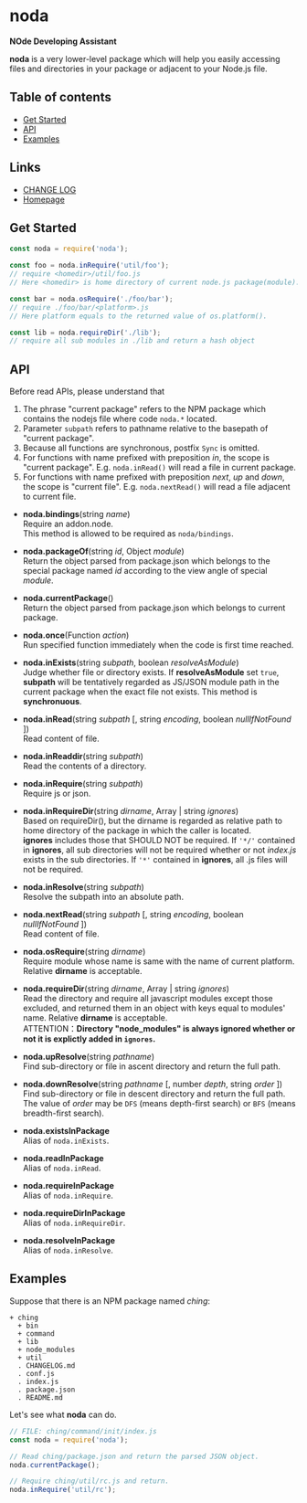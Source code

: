 #	noda
__NOde Developing Assistant__

__noda__ is a very lower-level package which will help you easily accessing files and directories in your package or adjacent to your Node.js file.

##	Table of contents

*	[Get Started](#get-started)
*	[API](#api)
* 	[Examples](#examples)

##	Links

*	[CHANGE LOG](./CHANGELOG.md)
*	[Homepage](https://github.com/YounGoat/noda)

##	Get Started

```javascript
const noda = require('noda');

const foo = noda.inRequire('util/foo');
// require <homedir>/util/foo.js
// Here <homedir> is home directory of current node.js package(module).

const bar = noda.osRequire('./foo/bar');
// require ./foo/bar/<platform>.js
// Here platform equals to the returned value of os.platform().

const lib = noda.requireDir('./lib');
// require all sub modules in ./lib and return a hash object
```

##	API

Before read APIs, please understand that
1.  The phrase "current package" refers to the NPM package which contains the nodejs file where code `noda.*` located.
1.  Parameter `subpath` refers to pathname relative to the basepath of "current package".
1.  Because all functions are synchronous, postfix `Sync` is omitted.
1.  For functions with name prefixed with preposition *in*, the scope is "current package". E.g. `noda.inRead()` will read a file in current package.
1.  For functions with name prefixed with preposition *next*, *up* and *down*, the scope is "current file". E.g. `noda.nextRead()` will read a file adjacent to current file.

*   __noda.bindings__(string *name*)  
    Require an addon.node.  
    This method is allowed to be required as `noda/bindings`.

*   __noda.packageOf__(string *id*, Object *module*)  
    Return the object parsed from package.json which belongs to the special package named *id* according to the view angle of special *module*.

*	__noda.currentPackage__()  
    Return the object parsed from package.json which belongs to current package.

*   __noda.once__(Function *action*)  
    Run specified function immediately when the code is first time reached.

*	__noda.inExists__(string *subpath*, boolean *resolveAsModule*)  
    Judge whether file or directory exists. If __resolveAsModule__ set `true`, __subpath__ will be tentatively regarded as JS/JSON module path in the current package when the exact file not exists.
    This method is __synchronuous__.

*	__noda.inRead__(string *subpath* [, string *encoding*, boolean *nullIfNotFound* ])  
    Read content of file.

*	__noda.inReaddir__(string *subpath*)  
    Read the contents of a directory.

*	__noda.inRequire__(string *subpath*)  
    Require js or json.

*	__noda.inRequireDir__(string *dirname*, Array | string *ignores*)  
    Based on requireDir(), but the dirname is regarded as relative path to home directory of the package in which the caller is located.  
    __ignores__ includes those that SHOULD NOT be required. If `'*/'` contained in __ignores__, all sub directories will not be required whether or not *index.js* exists in the sub directories. If `'*'` contained in __ignores__, all .js files will not be required.

*	__noda.inResolve__(string *subpath*)  
    Resolve the subpath into an absolute path.

*   __noda.nextRead__(string *subpath* [, string *encoding*, boolean *nullIfNotFound* ])  
    Read content of file.

*	__noda.osRequire__(string *dirname*)  
    Require module whose name is same with the name of current platform. Relative __dirname__ is acceptable.

*	__noda.requireDir__(string *dirname*, Array | string *ignores*)  
    Read the directory and require all javascript modules except those excluded, and returned them in an object with keys equal to modules' name. Relative __dirname__ is acceptable.  
    ATTENTION：__Directory "node_modules" is always ignored whether or not it is explictly added in `ignores`.__
 
*   __noda.upResolve__(string *pathname*)  
    Find sub-directory or file in ascent directory and return the full path.

*   __noda.downResolve__(string *pathname* [, number *depth*, string *order* ])  
    Find sub-directory or file in descent directory and return the full path.
    The value of *order* may be `DFS` (means depth-first search) or `BFS` (means breadth-first search).

*   __noda.existsInPackage__  
    Alias of `noda.inExists`.

*   __noda.readInPackage__  
    Alias of `noda.inRead`.

*   __noda.requireInPackage__  
    Alias of `noda.inRequire`.

*   __noda.requireDirInPackage__  
    Alias of `noda.inRequireDir`.

*   __noda.resolveInPackage__  
    Alias of `noda.inResolve`.

##  Examples

Suppose that there is an NPM package named *ching*:

```code
+ ching
  + bin
  + command
  + lib
  + node_modules
  + util
  . CHANGELOG.md
  . conf.js
  . index.js
  . package.json
  . README.md
```

Let's see what __noda__ can do.

```javascript
// FILE: ching/command/init/index.js
const noda = require('noda');

// Read ching/package.json and return the parsed JSON object.
noda.currentPackage();

// Require ching/util/rc.js and return.
noda.inRequire('util/rc');
```
